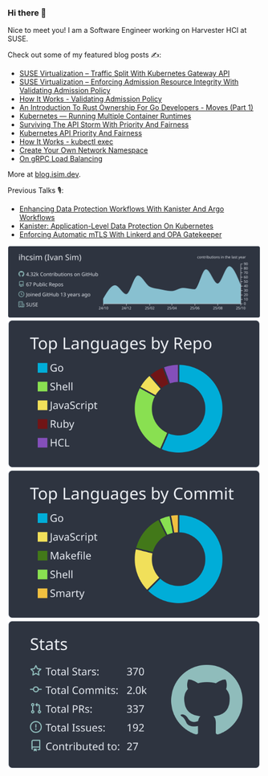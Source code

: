 ### Hi there 👋

Nice to meet you! I am a Software Engineer working on Harvester HCI at SUSE.

Check out some of my featured blog posts ✍️:

* [SUSE Virtualization – Traffic Split With Kubernetes Gateway API](https://www.suse.com/c/suse-virtualization-traffic-split-with-kubernetes-gateway-api/)
* [SUSE Virtualization – Enforcing Admission Resource Integrity With Validating Admission Policy](https://www.suse.com/c/rancher_blog/suse-virtualization-enforcing-admission-resource-integrity-with-validating-admission-policy/)
* [How It Works - Validating Admission Policy](https://ihcsim.medium.com/how-it-works-validating-admission-policy-0664d23ce230)
* [An Introduction To Rust Ownership For Go Developers - Moves (Part 1)](https://itnext.io/an-introduction-to-rust-ownership-for-go-developers-moves-part-1-413450497d4d?sk=9fbe89cdf488a224bbae1c7bf7885abb)
* [Kubernetes — Running Multiple Container Runtimes](https://ihcsim.medium.com/kubernetes-running-multiple-container-runtimes-65220b4f9ef4)
* [Surviving The API Storm With Priority And Fairness](https://www.openshift.com/blog/surviving-the-api-storm-with-api-priority-fairness)
* [Kubernetes API Priority And Fairness](https://itnext.io/kubernetes-api-priority-and-fairness-b1ef2b8a26a2?sk=8caee3ff05dc17de1abe2dad0bb66ac3)
* [How It Works - kubectl exec](https://itnext.io/how-it-works-kubectl-exec-e31325daa910?sk=e5261140e813905ff72ec2d7fd12ddf3)
* [Create Your Own Network Namespace](https://itnext.io/create-your-own-network-namespace-90aaebc745d?sk=96542e5aca4696282c43bb70175f0801)
* [On gRPC Load Balancing](https://itnext.io/on-grpc-load-balancing-683257c5b7b3)

More at [blog.isim.dev](https://blog.isim.dev).

Previous Talks 🎙️:

* [Enhancing Data Protection Workflows With Kanister And Argo Workflows](https://youtu.be/nqfP1e9jeU4)
* [Kanister: Application-Level Data Protection On Kubernetes](https://youtu.be/GSgFwAHLziA)
* [Enforcing Automatic mTLS With Linkerd and OPA Gatekeeper](https://youtu.be/gMaGVHnvNfs)

![](https://raw.githubusercontent.com/ihcsim/ihcsim/main/profile-summary-card-output/nord_dark/0-profile-details.svg)
![](https://raw.githubusercontent.com/ihcsim/ihcsim/main/profile-summary-card-output/nord_dark/1-repos-per-language.svg)
![](https://raw.githubusercontent.com/ihcsim/ihcsim/main/profile-summary-card-output/nord_dark/2-most-commit-language.svg)
![](https://raw.githubusercontent.com/ihcsim/ihcsim/main/profile-summary-card-output/nord_dark/3-stats.svg)
